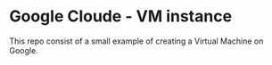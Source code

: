 # Google Cloude - VM instance

This repo consist of a small example of creating a Virtual Machine on Google.